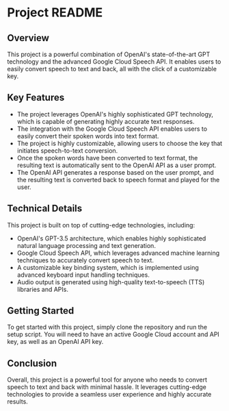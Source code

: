 # Project README

## Overview
This project is a powerful combination of OpenAI's state-of-the-art GPT technology and the advanced Google Cloud Speech API. It enables users to easily convert speech to text and back, all with the click of a customizable key.

## Key Features
- The project leverages OpenAI's highly sophisticated GPT technology, which is capable of generating highly accurate text responses.
- The integration with the Google Cloud Speech API enables users to easily convert their spoken words into text format.
- The project is highly customizable, allowing users to choose the key that initiates speech-to-text conversion.
- Once the spoken words have been converted to text format, the resulting text is automatically sent to the OpenAI API as a user prompt.
- The OpenAI API generates a response based on the user prompt, and the resulting text is converted back to speech format and played for the user.

## Technical Details
This project is built on top of cutting-edge technologies, including:
- OpenAI's GPT-3.5 architecture, which enables highly sophisticated natural language processing and text generation.
- Google Cloud Speech API, which leverages advanced machine learning techniques to accurately convert speech to text.
- A customizable key binding system, which is implemented using advanced keyboard input handling techniques.
- Audio output is generated using high-quality text-to-speech (TTS) libraries and APIs.

## Getting Started
To get started with this project, simply clone the repository and run the setup script. You will need to have an active Google Cloud account and API key, as well as an OpenAI API key.

## Conclusion
Overall, this project is a powerful tool for anyone who needs to convert speech to text and back with minimal hassle. It leverages cutting-edge technologies to provide a seamless user experience and highly accurate results.